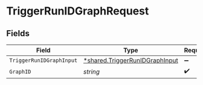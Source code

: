 # TriggerRunIDGraphRequest


## Fields

| Field                                                                           | Type                                                                            | Required                                                                        | Description                                                                     |
| ------------------------------------------------------------------------------- | ------------------------------------------------------------------------------- | ------------------------------------------------------------------------------- | ------------------------------------------------------------------------------- |
| `TriggerRunIDGraphInput`                                                        | [*shared.TriggerRunIDGraphInput](../../models/shared/triggerrunidgraphinput.md) | :heavy_minus_sign:                                                              | N/A                                                                             |
| `GraphID`                                                                       | *string*                                                                        | :heavy_check_mark:                                                              | N/A                                                                             |